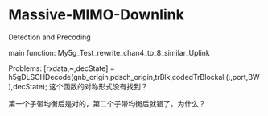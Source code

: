 # Massive-MIMO-Downlink
Detection and Precoding

main function: My5g_Test_rewrite_chan4_to_8_similar_Uplink

Problems:
[rxdata,~,decState] = h5gDLSCHDecode(gnb_origin,pdsch_origin,trBlk,codedTrBlockall(:,port,BW),decState);
这个函数的对称形式没有找到？

第一个子带均衡后是对的，第二个子带均衡后就错了。为什么？


















